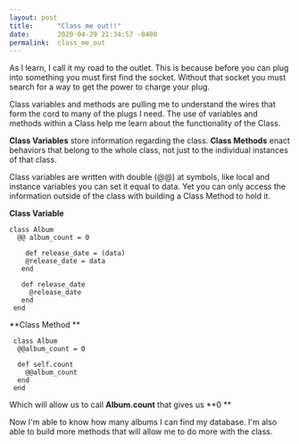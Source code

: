 ```yaml
---
layout: post
title:      "Class me out!!"
date:       2020-04-29 21:34:57 -0400
permalink:  class_me_out
---
```





 
 
As I learn, I call it my road to the outlet. This is because before you can plug into something you must first find the socket. Without that socket you must search for a way to get the power to charge your plug.  
 
Class variables and methods are pulling me to understand the wires that form the cord to many of the plugs I need. The use of variables and methods within a Class help me learn about the functionality of the Class. 
 
**Class Variables** store information regarding the class. 
      	**Class Methods** enact behaviors that belong to the whole class, not just to the individual instances of that class. 


Class variables are written with double (@@) at symbols, like local and instance variables you can set it equal to data. Yet you can only access the information outside of the class with building a Class Method to hold it. 
 
**Class Variable**                                                      
 ```
 class Album  
   @@ album_count = 0 
  
	 def release_date = (data) 
     @release_date = data 
    end 
 
    def release_date 
      @release_date 
    end 
  end 
 ```
 **Class Method **
 ```
  class Album 
   @@album_count = 0 
 
   def self.count 
     @@album_count 
   end 
  end 
 ```

Which will allow us to call  **Album.count**  that gives us **0 **

Now I'm able to know how many albums I can find my database. I'm also able to build more methods that will allow me to do more with the class. 


